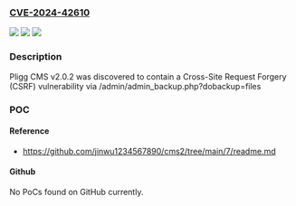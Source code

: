 ### [CVE-2024-42610](https://cve.mitre.org/cgi-bin/cvename.cgi?name=CVE-2024-42610)
![](https://img.shields.io/static/v1?label=Product&message=n%2Fa&color=blue)
![](https://img.shields.io/static/v1?label=Version&message=n%2Fa&color=blue)
![](https://img.shields.io/static/v1?label=Vulnerability&message=n%2Fa&color=brighgreen)

### Description

Pligg CMS v2.0.2 was discovered to contain a Cross-Site Request Forgery (CSRF) vulnerability via /admin/admin_backup.php?dobackup=files

### POC

#### Reference
- https://github.com/jinwu1234567890/cms2/tree/main/7/readme.md

#### Github
No PoCs found on GitHub currently.

